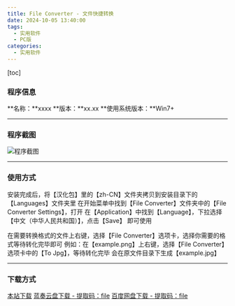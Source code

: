 ```yaml
---
title: File Converter - 文件快捷转换
date: 2024-10-05 13:40:00
tags:
  - 实用软件
  - PC版
categories:
  - 实用软件
---
```


[toc]

### 程序信息

**名称：**xxxx
**版本：**xx.xx
**使用系统版本：**Win7+

---

### 程序截图

![程序截图](https://cdn.jsdelivr.net/gh/Niomaor/hexoimages@main/1728107339000.png)

---

### 使用方式

安装完成后，将【汉化包】里的【zh-CN】文件夹拷贝到安装目录下的【Languages】文件夹里
在开始菜单中找到【File Converter】文件夹中的【File Converter Settings】，打开
在【Application】中找到【Language】，下拉选择【中文（中华人民共和国）】，点击【Save】
即可使用

在需要转换格式的文件上右键，选择【File Converter】选项卡，选择你需要的格式等待转化完毕即可
例如：在【example.png】上右键，选择【File Converter】选项卡中的【To Jpg】，等待转化完毕
会在原文件目录下生成【example.jpg】

---

### 下载方式

[本站下载](https://hub.tplus.eu.org/Niomaor/dlfiles/raw/master/File_Converter.zip)
[蓝奏云盘下载 - 提取码：file](https://wwqd.lanzoul.com/i8erp2bohuza)
[百度网盘下载 - 提取码：file](https://pan.baidu.com/s/1fFJav1Zhc1mW8SVJZvAJSg?pwd=file)
